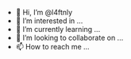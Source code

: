- 👋 Hi, I’m @l4ftnly
- 👀 I’m interested in ...
- 🌱 I’m currently learning ...
- 💞️ I’m looking to collaborate on ...
- 📫 How to reach me ...

<!---
l4ftnly/l4ftnly is a ✨ special ✨ repository because its `README.md` (this file) appears on your GitHub profile.
You can click the Preview link to take a look at your changes.
--->
